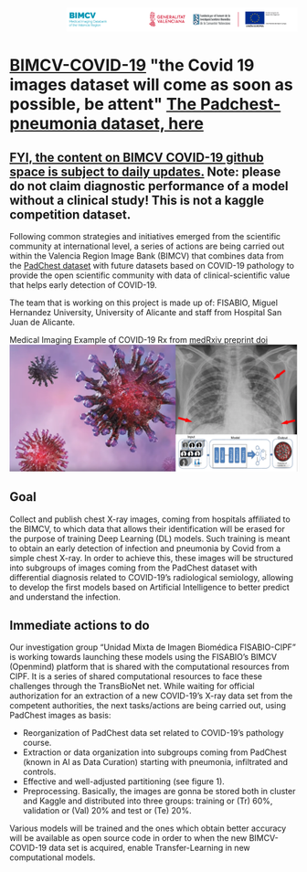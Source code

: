 <div class="clearfix" style="padding: 0px; padding-left: 100px; display: flex; flex-wrap: nowrap; justify-content: space-evenly; align-items:center">
<a href="http://bimcv.cipf.es/"><img src="https://github.com/BIMCV-CSUSP/BIMCV-COVID-19/blob/master/chestRx/logoinst.png?raw=true"</a><a href="http://ceib.san.gva.es"></a></div>

# [BIMCV-COVID-19](http://bimcv.cipf.es/bimcv-projects/bimcv-covid19) "the Covid 19 images dataset will come as soon as possible, be attent" [The Padchest-pneumonia dataset, here](https://github.com/BIMCV-CSUSP/BIMCV-COVID-19/tree/master/padchest-covid#data-sources-bimcv-padchest)

## [FYI, the content on BIMCV COVID-19 github space is subject to daily updates.](https://github.com/BIMCV-CSUSP/BIMCV-COVID-19/tree/master/padchest-covid) Note: please do not claim diagnostic performance of a model without a clinical study! This is not a kaggle competition dataset.

Following common strategies and initiatives emerged from the scientific community at international level, a series of actions are being carried out within the Valencia Region Image Bank (BIMCV) that combines data from the [PadChest dataset](http://bimcv.cipf.es/bimcv-projects/padchest) with future datasets based on COVID-19 pathology to provide the open scientific community with data of clinical-scientific value that helps early detection of COVID-19.

The team that is working on this project is made up of: FISABIO, Miguel Hernandez University, University of Alicante and staff from Hospital San Juan de Alicante.

Medical Imaging Example of COVID-19 Rx from [medRxiv preprint doi](https://doi.org/10.1101/2020.02.14.20023028)
![ChestRX-COVID](https://github.com/BIMCV-CSUSP/BIMCV-COVID-19/blob/master/chestRx/deepChest-covid.png)

## Goal
Collect and publish chest X-ray images, coming from hospitals affiliated to the BIMCV, to which data that allows their identification will be erased for the purpose of training Deep Learning (DL) models. Such training is meant to obtain an early detection of infection and pneumonia by Covid from a simple chest X-ray. 
In order to achieve this, these images will be structured into subgroups of images coming from the PadChest dataset with differential diagnosis related to COVID-19’s radiological semiology, allowing to develop the first models based on Artificial Intelligence to better predict and understand the infection. 
## Immediate actions to do
Our investigation group “Unidad Mixta de Imagen Biomédica FISABIO-CIPF” is working towards launching these models using the FISABIO’s BIMCV (Openmind) platform that is shared with the computational resources from CIPF. It is a series of shared computational resources to face these challenges through the TransBioNet net.
While waiting for official authorization for an extraction of a new COVID-19’s X-ray data set from the competent authorities, the next tasks/actions are being carried out, using PadChest images as basis:

* Reorganization of PadChest data set related to COVID-19’s pathology course. 
* Extraction or data organization into subgroups coming from PadChest (known in AI as Data Curation) starting with pneumonia, infiltrated and controls. 
* Effective and well-adjusted partitioning (see figure 1).
* Preprocessing. Basically, the images are gonna be stored both in cluster and Kaggle and distributed into three groups: training or (Tr) 60%, validation or (Val) 20% and test or (Te) 20%. 

Various models will be trained and the ones which obtain better accuracy will be available as open source code in order to when the new BIMCV-COVID-19 data set is acquired, enable Transfer-Learning in new computational models.
